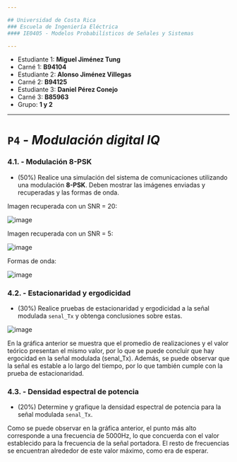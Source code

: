 ```yaml
---

## Universidad de Costa Rica
### Escuela de Ingeniería Eléctrica
#### IE0405 - Modelos Probabilísticos de Señales y Sistemas

---
```


* Estudiante 1: **Miguel Jiménez Tung**
* Carné 1: **B94104**
* Estudiante 2: **Alonso Jiménez Villegas**
* Carné 2: **B94125**
* Estudiante 3: **Daniel Pérez Conejo**
* Carné 3: **B85963**
* Grupo: **1 y 2**

---
# `P4` - *Modulación digital IQ*

### 4.1. - Modulación 8-PSK

* (50%) Realice una simulación del sistema de comunicaciones utilizando una modulación **8-PSK**. Deben mostrar las imágenes enviadas y recuperadas y las formas de onda.

Imagen recuperada con un SNR = 20:

![image](https://user-images.githubusercontent.com/93485961/143368429-e64b435f-0132-40cd-9cf8-46cbe9aa0688.png)

Imagen recuperada con un SNR = 5:

![image](https://user-images.githubusercontent.com/93485961/143371429-1480cd02-9ab3-4e95-bea3-d9fdf4c7031f.png)

Formas de onda:

![image](https://user-images.githubusercontent.com/93485961/143368524-778ea68f-2467-4e0e-8031-c5df9a17ce8e.png)

### 4.2. - Estacionaridad y ergodicidad

* (30%) Realice pruebas de estacionaridad y ergodicidad a la señal modulada `senal_Tx` y obtenga conclusiones sobre estas.

![image](https://user-images.githubusercontent.com/93485961/143371688-a04118b8-561e-44ae-bf88-0ef8b022348f.png)

En la gráfica anterior se muestra que el promedio de realizaciones y el valor teórico presentan el mismo valor, por lo que se puede concluir que hay ergocidad en la señal modulada (senal_Tx). Además, se puede observar que la señal es estable a lo largo del tiempo, por lo que también cumple con la prueba de estacionaridad.

### 4.3. - Densidad espectral de potencia

* (20%) Determine y grafique la densidad espectral de potencia para la señal modulada `senal_Tx`.

Como se puede observar en la gráfica anterior, el punto más alto corresponde a una frecuencia de 5000Hz, lo que concuerda con el valor establecido para la frecuencia de la señal portadora. El resto de frecuencias se encuentran alrededor de este valor máximo, como era de esperar.
